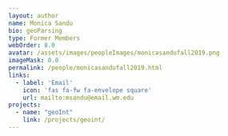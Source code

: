 ```yaml
---
layout: author
name: Monica Sandu
bio: geoParsing
type: Former Members
webOrder: 8.0
avatar: /assets/images/peopleImages/monicasandufall2019.png
imageMask: 0.0
permalink: /people/monicasandufall2019.html 
links:
  - label: 'Email'
    icon: 'fas fa-fw fa-envelope square'
    url: mailto:msandu@email.wm.edu
projects:
  - name: "geoInt"
    link: /projects/geoint/
---
```


